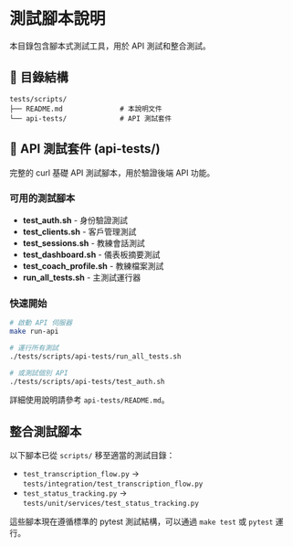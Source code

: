 # 測試腳本說明

本目錄包含腳本式測試工具，用於 API 測試和整合測試。

## 📁 目錄結構

```
tests/scripts/
├── README.md              # 本說明文件
└── api-tests/             # API 測試套件
```

## 🔧 API 測試套件 (api-tests/)

完整的 curl 基礎 API 測試腳本，用於驗證後端 API 功能。

### 可用的測試腳本

- **test_auth.sh** - 身份驗證測試
- **test_clients.sh** - 客戶管理測試
- **test_sessions.sh** - 教練會話測試
- **test_dashboard.sh** - 儀表板摘要測試
- **test_coach_profile.sh** - 教練檔案測試
- **run_all_tests.sh** - 主測試運行器

### 快速開始

```bash
# 啟動 API 伺服器
make run-api

# 運行所有測試
./tests/scripts/api-tests/run_all_tests.sh

# 或測試個別 API
./tests/scripts/api-tests/test_auth.sh
```

詳細使用說明請參考 `api-tests/README.md`。

## 整合測試腳本

以下腳本已從 `scripts/` 移至適當的測試目錄：

- `test_transcription_flow.py` → `tests/integration/test_transcription_flow.py`
- `test_status_tracking.py` → `tests/unit/services/test_status_tracking.py`

這些腳本現在遵循標準的 pytest 測試結構，可以通過 `make test` 或 `pytest` 運行。